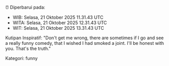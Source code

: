 ⏰ Diperbarui pada:
- WIB: Selasa, 21 Oktober 2025 11.31.43 UTC
- WITA: Selasa, 21 Oktober 2025 12.31.43 UTC
- WIT: Selasa, 21 Oktober 2025 13.31.43 UTC

Kutipan Inspiratif:
"Don't get me wrong, there are sometimes if I go and see a really funny comedy, that I wished I had smoked a joint. I'll be honest with you. That's the truth."


Kategori: funny

